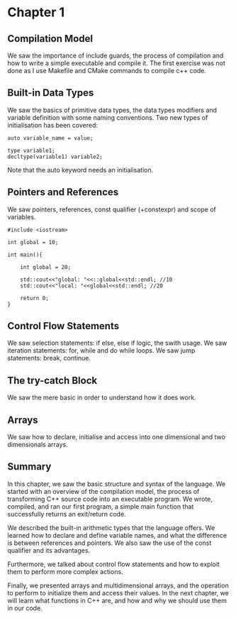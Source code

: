 # Chapter 1

## Compilation Model
We saw the importance of include guards, the process of compilation and how to write a simple executable and compile it.
The first exercise was not done as I use Makefile and CMake commands to compile c++ code.

## Built-in Data Types
We saw the basics of primitive data types, the data types modifiers and variable definition with some naming conventions.
Two new types of initialisation has been covered:
```
auto variable_name = value;

type variable1;
decltype(variable1) variable2;
```

Note that the auto keyword needs an initialisation.

## Pointers and References
We saw pointers, references, const qualifier (+constexpr) and scope of variables.

```
#include <iostream>

int global = 10;

int main(){

    int global = 20;

    std::cout<<"global: "<<::global<<std::endl; //10
    std::cout<<"local: "<<global<<std::endl; //20

    return 0;
}
```

## Control Flow Statements

We saw selection statements: if else, else if logic, the swith usage.
We saw iteration statements: for, while and do while loops.
We saw jump statements: break, continue.

## The try-catch Block

We saw the mere basic in order to understand how it does work.

## Arrays

We saw how to declare, initialise and access into one dimensional and two dimensionals arrays.

## Summary

In this chapter, we saw the basic structure and syntax of the language. We started with an overview of the compilation model, the process of transforming C++ source code into an executable program. We wrote, compiled, and ran our first program, a simple main function that successfully returns an exit/return code.

We described the built-in arithmetic types that the language offers.
We learned how to declare and define variable names, and what the difference is between references and pointers. We also saw the use of the const qualifier and its advantages.

Furthermore, we talked about control flow statements and how to exploit them to perform more complex actions.

Finally, we presented arrays and multidimensional arrays, and the operation to perform to initialize them and access their values. In the next chapter, we will learn what functions in C++ are, and how and why we should use them in our code.
